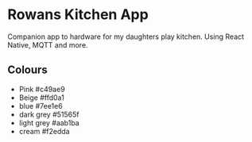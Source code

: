 # Rowans Kitchen App

Companion app to hardware for my daughters play kitchen. Using React Native, MQTT and more.

## Colours

- Pink #c49ae9
- Beige #ffd0a1
- blue #7ee1e6
- dark grey #51565f
- light grey #aab1ba
- cream #f2edda

